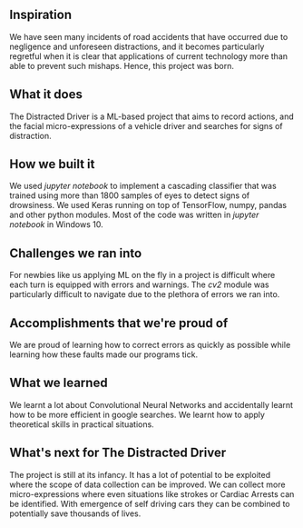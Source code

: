 ## Inspiration
We have seen many incidents of road accidents that have occurred due to negligence and unforeseen distractions, and it becomes particularly regretful when it is clear that applications of current technology more than able to prevent such mishaps. Hence, this project was born.
## What it does
The Distracted Driver is a ML-based project that aims to record actions, and the facial micro-expressions of a vehicle driver and searches for signs of distraction.
## How we built it
We used _jupyter notebook_ to implement a cascading classifier that was trained using more than 1800 samples of eyes to detect signs of drowsiness. We used Keras running on top of TensorFlow, numpy, pandas and other python modules. Most of the code was written in _jupyter notebook_ in Windows 10.
## Challenges we ran into
For newbies like us applying ML on the fly in a project is difficult where each turn is equipped with errors and warnings. The _cv2_ module was particularly difficult to navigate due to the plethora of errors we ran into.
## Accomplishments that we're proud of
We are proud of learning how to correct errors as quickly as possible while learning how these faults made our programs tick.
## What we learned
We learnt a lot about Convolutional Neural Networks and accidentally learnt how to be more efficient in google searches. We learnt how to apply theoretical skills in practical situations.
## What's next for The Distracted Driver
The project is still at its infancy. It has a lot of potential to be exploited where the scope of data collection can be improved. We can collect more micro-expressions where even situations like strokes or Cardiac Arrests can be identified. With emergence of self driving cars they can be combined to potentially save thousands of lives.
